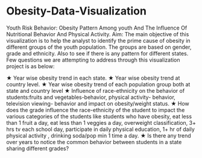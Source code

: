 # Obesity-Data-Visualization
Youth Risk Behavior: Obesity Pattern Among youth And The Influence Of Nutritional Behavior And Physical Activity.
Aim: The main objective of this visualization is to help the analyst to identify the prime cause of obesity in different groups of the youth population. The groups are based on gender, grade
and ethnicity. Also to see if there is any pattern for different states. Few questions we are attempting to address through this visualization project is as below: 

★ Year wise obesity trend in each state. 
★ Year wise obesity trend at country level. 
★ Year wise obesity trend of each population group both at state and country level 
★ Influence of race-ethnicity on the behavior of students:fruits and vegetables-behavior, physical activity- behavior, television viewing- behavior and impact on obesity/weight status. 
★ How does the grade influence the race-ethnicity of the student to impact the various categories of the students like students who have obesity, eat less than 1 fruit a day, eat less than 1 veggies a day, overweight classification, 3+ hrs tv each school day, participate in daily physical education, 1+ hr of daily physical activity , drinking soda/pop min 1 time a day.
★ Is there any trend over years to notice the common behavior between students in a state sharing different grades? 
